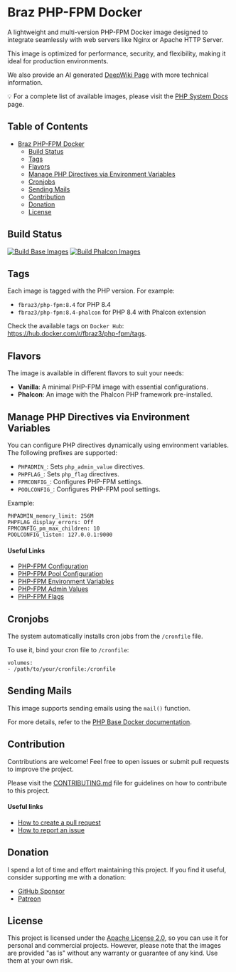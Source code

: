 # Braz PHP-FPM Docker

A lightweight and multi-version PHP-FPM Docker image designed to integrate seamlessly with web servers like Nginx or Apache HTTP Server.

This image is optimized for performance, security, and flexibility, making it ideal for production environments.

We also provide an AI generated [DeepWiki Page](https://deepwiki.com/fbraz3/php-fpm-docker) with more technical information.

💡 For a complete list of available images, please visit the [PHP System Docs](https://github.com/fbraz3/php-system-docs) page.

## Table of Contents

- [Braz PHP-FPM Docker](#braz-php-fpm-docker)
  - [Build Status](#build-status)
  - [Tags](#tags)
  - [Flavors](#flavors)
  - [Manage PHP Directives via Environment Variables](#manage-php-directives-via-environment-variables)
  - [Cronjobs](#cronjobs)
  - [Sending Mails](#sending-mails)
  - [Contribution](#contribution)
  - [Donation](#donation)
  - [License](#license)

## Build Status

[![Build Base Images](https://github.com/fbraz3/php-fpm-docker/actions/workflows/base-images.yml/badge.svg)](https://github.com/fbraz3/php-fpm-docker/actions/workflows/base-images.yml) [![Build Phalcon Images](https://github.com/fbraz3/php-fpm-docker/actions/workflows/phalcon-images.yml/badge.svg)](https://github.com/fbraz3/php-fpm-docker/actions/workflows/phalcon-images.yml)

## Tags
Each image is tagged with the PHP version. For example:
- `fbraz3/php-fpm:8.4` for PHP 8.4
- `fbraz3/php-fpm:8.4-phalcon` for PHP 8.4 with Phalcon extension 

Check the available tags on `Docker Hub`: <https://hub.docker.com/r/fbraz3/php-fpm/tags>.

## Flavors
The image is available in different flavors to suit your needs:
- **Vanilla**: A minimal PHP-FPM image with essential configurations.
- **Phalcon**: An image with the Phalcon PHP framework pre-installed.

## Manage PHP Directives via Environment Variables
You can configure PHP directives dynamically using environment variables. The following prefixes are supported:
- `PHPADMIN_`: Sets `php_admin_value` directives.
- `PHPFLAG_`: Sets `php_flag` directives.
- `FPMCONFIG_`: Configures PHP-FPM settings.
- `POOLCONFIG_`: Configures PHP-FPM pool settings.

Example:
```
PHPADMIN_memory_limit: 256M
PHPFLAG_display_errors: Off
FPMCONFIG_pm_max_children: 10
POOLCONFIG_listen: 127.0.0.1:9000
```

#### Useful Links

- [PHP-FPM Configuration](https://www.php.net/manual/en/install.fpm.configuration.php)
- [PHP-FPM Pool Configuration](https://www.php.net/manual/en/install.fpm.configuration.php#install.fpm.configuration.pools)
- [PHP-FPM Environment Variables](https://www.php.net/manual/en/install.fpm.configuration.php#install.fpm.configuration.environment)
- [PHP-FPM Admin Values](https://www.php.net/manual/en/install.fpm.configuration.php#install.fpm.configuration.admin)
- [PHP-FPM Flags](https://www.php.net/manual/en/install.fpm.configuration.php#install.fpm.configuration.flags)

## Cronjobs
The system automatically installs cron jobs from the `/cronfile` file.

To use it, bind your cron file to `/cronfile`:
```
volumes:
- /path/to/your/cronfile:/cronfile
```

## Sending Mails
This image supports sending emails using the `mail()` function.

For more details, refer to the [PHP Base Docker documentation](https://github.com/fbraz3/php-base-docker#sending-mails).

## Contribution
Contributions are welcome! Feel free to open issues or submit pull requests to improve the project.

Please visit the [CONTRIBUTING.md](CONTRIBUTING.md) file for guidelines on how to contribute to this project.

#### Useful links
- [How to create a pull request](https://docs.github.com/pt/pull-requests/collaborating-with-pull-requests/proposing-changes-to-your-work-with-pull-requests/creating-a-pull-request)
- [How to report an issue](https://docs.github.com/pt/issues/tracking-your-work-with-issues/creating-an-issue)

## Donation
I spend a lot of time and effort maintaining this project. If you find it useful, consider supporting me with a donation:
- [GitHub Sponsor](https://github.com/sponsors/fbraz3)
- [Patreon](https://www.patreon.com/fbraz3)

## License

This project is licensed under the [Apache License 2.0](LICENSE), so you can use it for personal and commercial projects. However, please note that the images are provided "as is" without any warranty or guarantee of any kind. Use them at your own risk.